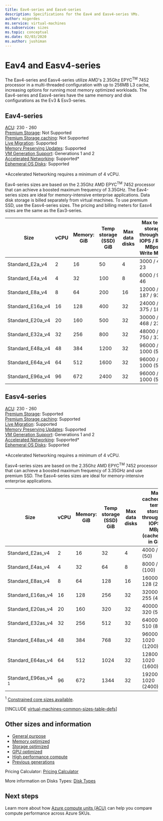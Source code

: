 ```yaml
---
title: Eav4-series and Easv4-series 
description: Specifications for the Eav4 and Easv4-series VMs.
author: migerdes
ms.service: virtual-machines
ms.subservice: sizes
ms.topic: conceptual
ms.date: 02/03/2020
ms.author: jushiman
---
```


# Eav4 and Easv4-series

The Eav4-series and Easv4-series utilize AMD's 2.35Ghz EPYC<sup>TM</sup> 7452 processor in a multi-threaded configuration with up to 256MB L3 cache, increasing options for running most memory optimized workloads. The Eav4-series and Easv4-series have the same memory and disk configurations as the Ev3 & Esv3-series.

## Eav4-series

[ACU](acu.md): 230 - 260<br>
[Premium Storage](premium-storage-performance.md): Not Supported<br>
[Premium Storage caching](premium-storage-performance.md): Not Supported<br>
[Live Migration](maintenance-and-updates.md): Supported<br>
[Memory Preserving Updates](maintenance-and-updates.md): Supported<br>
[VM Generation Support](generation-2.md): Generations 1 and 2<br>
[Accelerated Networking](../virtual-network/create-vm-accelerated-networking-cli.md): Supported*<br>
[Ephemeral OS Disks](ephemeral-os-disks.md): Supported <br>
<br>
*Accelerated Networking requires a minimum of 4 vCPU. 

Eav4-series sizes are based on the 2.35Ghz AMD EPYC<sup>TM</sup> 7452 processor that can achieve a boosted maximum frequency of 3.35GHz. The Eav4-series sizes are ideal for memory-intensive enterprise applications. Data disk storage is billed separately from virtual machines. To use premium SSD, use the Easv4-series sizes. The pricing and billing meters for Easv4 sizes are the same as the Eav3-series.

| Size | vCPU | Memory: GiB | Temp storage (SSD) GiB | Max data disks | Max temp storage throughput: IOPS / Read MBps / Write MBps | Max NICs | Expected network bandwidth (Mbps) |
| -----|-----|-----|-----|-----|-----|-----|-----|
| Standard\_E2a\_v4|2|16|50|4|3000 / 46 / 23|2 | 800 |
| Standard\_E4a\_v4|4|32|100|8|6000 / 93 / 46|2 | 1600 |
| Standard\_E8a\_v4|8|64|200|16|12000 / 187 / 93|4 | 3200 |
| Standard\_E16a\_v4|16|128|400|32|24000 / 375 / 187|8 | 6400 |
| Standard\_E20a\_v4|20|160|500|32|30000 / 468 / 234|8 | 8000 |
| Standard\_E32a\_v4|32|256|800|32|48000 / 750 / 375|8 | 12800 |
| Standard\_E48a\_v4|48|384|1200|32|96000 / 1000 (500)|8 | 19200 |
| Standard\_E64a\_v4|64|512|1600|32|96000 / 1000 (500)|8 | 25600 |
| Standard\_E96a\_v4|96|672|2400|32|96000 / 1000 (500)|8 | 32000 |

## Easv4-series

[ACU](acu.md): 230 - 260<br>
[Premium Storage](premium-storage-performance.md): Supported<br>
[Premium Storage caching](premium-storage-performance.md): Supported<br>
[Live Migration](maintenance-and-updates.md): Supported<br>
[Memory Preserving Updates](maintenance-and-updates.md): Supported<br>
[VM Generation Support](generation-2.md): Generations 1 and 2<br>
[Accelerated Networking](../virtual-network/create-vm-accelerated-networking-cli.md): Supported*<br>
[Ephemeral OS Disks](ephemeral-os-disks.md): Supported <br>
<br>
*Accelerated Networking requires a minimum of 4 vCPU. 

Easv4-series sizes are based on the 2.35Ghz AMD EPYC<sup>TM</sup> 7452 processor that can achieve a boosted maximum frequency of 3.35GHz and use premium SSD. The Easv4-series sizes are ideal for memory-intensive enterprise applications.

| Size | vCPU | Memory: GiB | Temp storage (SSD) GiB | Max data disks | Max cached and temp storage throughput: IOPS / MBps (cache size in GiB) | Max uncached disk throughput: IOPS / MBps | Max NICs | Expected network bandwidth (Mbps) |
|-----|-----|-----|-----|-----|-----|-----|-----|-----|
| Standard_E2as_v4|2|16|32|4|4000 / 32 (50)|3200 / 48|2 | 800 |
| Standard_E4as_v4|4|32|64|8|8000 / 64 (100)|6400 / 96|2 | 1600 |
| Standard_E8as_v4|8|64|128|16|16000 / 128 (200)|12800 / 192|4 | 3200 |
| Standard_E16as_v4|16|128|256|32|32000 / 255 (400)|25600 / 384|8 | 6400 |
| Standard_E20as_v4|20|160|320|32|40000 / 320 (500)|32000 / 480|8 | 8000 |
| Standard_E32as_v4|32|256|512|32|64000 / 510 (800)|51200 / 768|8 | 12800 |
| Standard_E48as_v4|48|384|768|32|96000 / 1020 (1200)|76800 / 1148|8 | 19200 |
| Standard_E64as_v4|64|512|1024|32|128000 / 1020 (1600)|80000 / 1200|8 | 25600 |
| Standard_E96as_v4 <sup>1</sup>|96|672|1344|32|192000 / 1020 (2400)|80000 / 1200|8 | 32000 |

<sup>1</sup> [Constrained core sizes available](./constrained-vcpu.md).

[!INCLUDE [virtual-machines-common-sizes-table-defs](../../includes/virtual-machines-common-sizes-table-defs.md)]

## Other sizes and information

- [General purpose](sizes-general.md)
- [Memory optimized](sizes-memory.md)
- [Storage optimized](sizes-storage.md)
- [GPU optimized](sizes-gpu.md)
- [High performance compute](sizes-hpc.md)
- [Previous generations](sizes-previous-gen.md)

Pricing Calculator: [Pricing Calculator](https://azure.microsoft.com/pricing/calculator/)

More information on Disks Types: [Disk Types](./disks-types.md#ultra-disk)

## Next steps

Learn more about how [Azure compute units (ACU)](acu.md) can help you compare compute performance across Azure SKUs.

